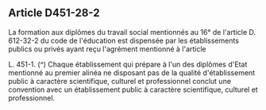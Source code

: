 ## Article D451-28-2

La formation aux diplômes du travail social mentionnés au 16° de l'article D. 612-32-2 du code de
l'éducation est dispensée par les établissements publics ou privés ayant reçu l'agrément mentionné à l'article

L. 451-1. (^)
Chaque établissement qui prépare à l'un des diplômes d'Etat mentionné au premier alinéa ne disposant pas
de la qualité d'établissement public à caractère scientifique, culturel et professionnel conclut une convention
avec un établissement public à caractère scientifique, culturel et professionnel.

